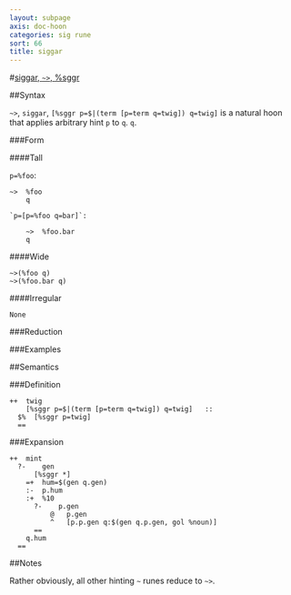 ```yaml
---
layout: subpage
axis: doc-hoon
categories: sig rune
sort: 66
title: siggar
---
```




#[siggar, `~>`, %sggr](#sggr)

##Syntax

`~>`, `siggar`, `[%sggr p=$|(term [p=term q=twig]) q=twig]` is a
natural hoon that applies arbitrary hint `p` to `q`.
`q`.

###Form

####Tall

`p=%foo`:
  
    ~>  %foo
        q

    `p=[p=%foo q=bar]`:

        ~>  %foo.bar
        q

####Wide

    ~>(%foo q)
    ~>(%foo.bar q)

####Irregular

    None

###Reduction

###Examples

##Semantics

###Definition

    ++  twig  
        [%sggr p=$|(term [p=term q=twig]) q=twig]   ::
      $%  [%sggr p=twig]
      ==

###Expansion

    ++  mint
      ?-    gen
          [%sggr *]
        =+  hum=$(gen q.gen)
        :-  p.hum
        :+  %10
          ?-    p.gen
              @   p.gen
              ^   [p.p.gen q:$(gen q.p.gen, gol %noun)]
          ==
        q.hum
      ==

##Notes

Rather obviously, all other hinting `~` runes reduce to `~>`.